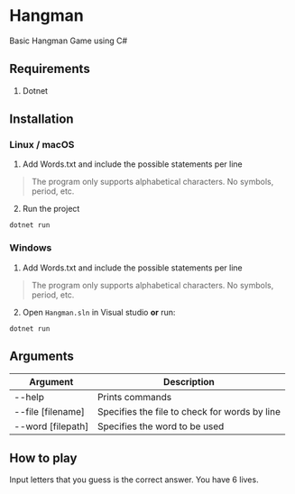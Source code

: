 # Hangman
Basic Hangman Game using C#

## Requirements
1. Dotnet

## Installation
### Linux / macOS
1. Add Words.txt and include the possible statements per line
> The program only supports alphabetical characters. No symbols, period, etc.

2. Run the project
```
dotnet run
```

### Windows
1. Add Words.txt and include the possible statements per line
> The program only supports alphabetical characters. No symbols, period, etc.

2. Open `Hangman.sln` in Visual studio **or** run:
```
dotnet run
```

## Arguments
| Argument | Description |
| -------- | ----------- |
| --help   | Prints commands |
| --file [filename]   | Specifies the file to check for words by line |
| --word  [filepath]  | Specifies the word to be used |

## How to play
Input letters that you guess is the correct answer. You have 6 lives.
